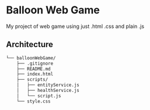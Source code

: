 # Balloon Web Game

My project of web game using just .html .css and plain .js

## Architecture

```bash
└── balloonWebGame/
    ├── .gitignore
    ├── README.md
    ├── index.html
    ├── scripts/
    │   ├── entityService.js
    │   ├── healthService.js
    │   └── script.js
    └── style.css
```
